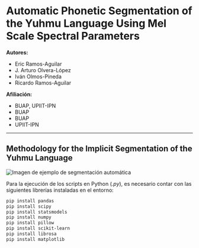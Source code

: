 # Automatic Phonetic Segmentation of the Yuhmu Language Using Mel Scale Spectral Parameters

**Autores:**  
- Eric Ramos-Aguilar  
- J. Arturo Olvera-López  
- Iván Olmos-Pineda  
- Ricardo Ramos-Aguilar  

**Afiliación:**  
- BUAP, UPIIT-IPN  
- BUAP  
- BUAP  
- UPIIT-IPN  

---
## Methodology for the Implicit Segmentation of the Yuhmu Language
![Imagen de ejemplo de segmentación automática](graphicalabstract_.png)

Para la ejecución de los scripts en Python (*.py*), es necesario contar con las siguientes librerías instaladas en el entorno:

```bash
pip install pandas
pip install scipy
pip install statsmodels
pip install numpy
pip install pillow
pip install scikit-learn
pip install librosa
pip install matplotlib
```


